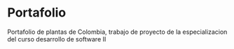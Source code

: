 # Portafolio
Portafolio de plantas de Colombia, trabajo de proyecto de la especializacion del curso desarrollo de software II
